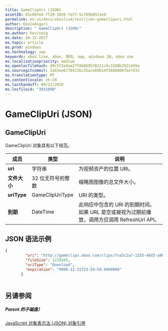 ```yaml
---
title: GameClipUri (JSON)
assetID: 03c097e8-7f29-1026-7a77-5c785b8511e9
permalink: en-us/docs/xboxlive/rest/json-gameclipuri.html
author: KevinAsgari
description: " GameClipUri (JSON)"
ms.author: kevinasg
ms.date: 20-12-2017
ms.topic: article
ms.prod: windows
ms.technology: uwp
keywords: xbox live, xbox, 游戏, uwp, windows 10, xbox one
ms.localizationpriority: medium
ms.openlocfilehash: d9c5f2e4aa27f86069578211c5c3188b2921449a
ms.sourcegitcommit: 2a63ee6770413bc35ace09b14f56b60007be7433
ms.translationtype: MT
ms.contentlocale: zh-CN
ms.lasthandoff: 09/12/2018
ms.locfileid: "3931090"
---
```

# <a name="gameclipuri-json"></a>GameClipUri (JSON)
 
<a id="ID4EO"></a>

 
## <a name="gameclipuri"></a>GameClipUri
 
GameClipUri 对象具有以下规范。
 
| 成员| 类型| 说明| 
| --- | --- | --- | 
| <b>uri</b>| 字符串| 为视频资产的位置 URI。| 
| <b>文件大小</b>| 32 位无符号的整数| 缩略图图像的总文件大小。| 
| <b>uriType</b>| GameClipUriType| URI 的类型。| 
| <b>到期</b>| DateTime| 此响应中包含的 URI 的到期时间。 如果 URL 是空或被视为过期前播放，调用方应调用 RefreshUrl API。| 
  
<a id="ID4EMC"></a>

 
## <a name="sample-json-syntax"></a>JSON 语法示例
 

```json
{
         "uri": "http://gameclips.xbox.com/clips/7ce5c1a7-1255-46d3-a90e-34a0e2dfab06/clip.mp4",
         "fileSize": 1234565,
         "uriType": "Download",
         "expiration": "9999-12-31T23:59:59.9999999"
       }
    
```

  
<a id="ID4EVC"></a>

 
## <a name="see-also"></a>另请参阅
 
<a id="ID4EXC"></a>

 
##### <a name="parent"></a>Parent 的子磁盘） 

[JavaScript 对象表示法 (JSON) 对象引用](atoc-xboxlivews-reference-json.md)

   